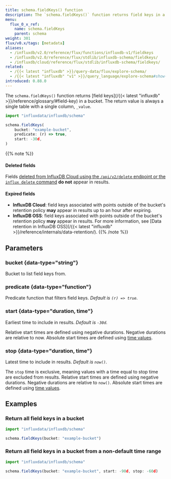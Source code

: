 ```yaml
---
title: schema.fieldKeys() function
description: The `schema.fieldKeys()` function returns field keys in a bucket.
menu:
  flux_0_x_ref:
    name: schema.fieldKeys
    parent: schema
weight: 301
flux/v0.x/tags: [metadata]
aliases:
  - /influxdb/v2.0/reference/flux/functions/influxdb-v1/fieldkeys
  - /influxdb/v2.0/reference/flux/stdlib/influxdb-schema/fieldkeys/
  - /influxdb/cloud/reference/flux/stdlib/influxdb-schema/fieldkeys/
related:
  - /{{< latest "influxdb" >}}/query-data/flux/explore-schema/
  - /{{< latest "influxdb" "v1" >}}/query_language/explore-schema#show-field-keys, SHOW FIELD KEYS in InfluxQL
introduced: 0.88.0
---
```


The `schema.fieldKeys()` function returns [field keys](/{{< latest "influxdb" >}}/reference/glossary/#field-key) in a bucket.
The return value is always a single table with a single column, `_value`.

```js
import "influxdata/influxdb/schema"

schema.fieldKeys(
    bucket: "example-bucket",
    predicate: (r) => true,
    start: -30d,
)
```

{{% note %}}
#### Deleted fields
Fields [deleted from InfluxDB Cloud using the `/api/v2/delete` endpoint or the `influx delete` command](/influxdb/cloud/write-data/delete-data/)
**do not** appear in results.

#### Expired fields
- **InfluxDB Cloud**: field keys associated with points outside of the bucket's
  retention policy **may** appear in results up to an hour after expiring.
- **InfluxDB OSS**: field keys associated with points outside of the bucket's
  retention policy **may** appear in results.
  For more information, see [Data retention in InfluxDB OSS](/{{< latest "influxdb" >}}/reference/internals/data-retention/).
{{% /note %}}

## Parameters

### bucket {data-type="string"}
Bucket to list field keys from.

### predicate {data-type="function"}
Predicate function that filters field keys.
_Default is `(r) => true`._

### start {data-type="duration, time"}
Earliest time to include in results.
_Default is `-30d`._

Relative start times are defined using negative durations.
Negative durations are relative to now.
Absolute start times are defined using [time values](/flux/v0.x/spec/types/#time-types).

### stop {data-type="duration, time"}
Latest time to include in results.
_Default is `now()`._

The `stop` time is exclusive, meaning values with a time equal to stop time are
excluded from results.
Relative start times are defined using negative durations.
Negative durations are relative to `now()`.
Absolute start times are defined using [time values](/flux/v0.x/spec/types/#time-types).

## Examples

### Return all field keys in a bucket
```js
import "influxdata/influxdb/schema"

schema.fieldKeys(bucket: "example-bucket")
```

### Return all field keys in a bucket from a non-default time range
```js
import "influxdata/influxdb/schema"

schema.fieldKeys(bucket: "example-bucket", start: -90d, stop: -60d)
```
